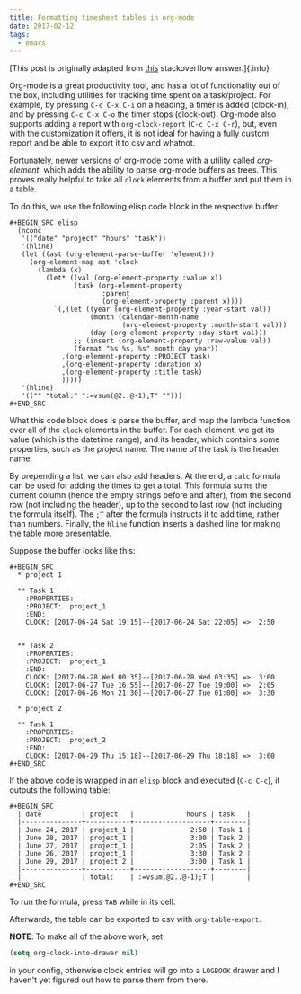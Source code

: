 ```yaml
---
title: Formatting timesheet tables in org-mode
date: 2017-02-12
tags:
  - emacs
---
```


[This post is originally adapted from
[this](https://emacs.stackexchange.com/questions/23808/how-to-plot-summaries-of-timestamps-of-different-projects-clocking-in-and-out/23862#23862)
stackoverflow answer.]{.info}

Org-mode is a great productivity tool, and has a lot of functionality out of the
box, including utilities for tracking time spent on a task/project. For example,
by pressing `C-c C-x C-i` on a heading, a timer is added (clock-in), and by
pressing `C-c C-x C-o` the timer stops (clock-out). Org-mode also supports
adding a report with `org-clock-report` (`C-c C-x C-r`), but, even with the
customization it offers, it is not ideal for having a fully custom report and be
able to export it to csv and whatnot.

Fortunately, newer versions of org-mode come with a utility called
*org-element*, which adds the ability to parse org-mode buffers as trees. This
proves really helpful to take all `clock` elements from a buffer and put them in
a table.

To do this, we use the following elisp code block in the respective buffer:

```text
#+BEGIN_SRC elisp
  (nconc
   '(("date" "project" "hours" "task"))
   '(hline)
   (let ((ast (org-element-parse-buffer 'element)))
     (org-element-map ast 'clock
       (lambda (x)
         (let* ((val (org-element-property :value x))
                (task (org-element-property
                       :parent
                       (org-element-property :parent x))))
           `(,(let ((year (org-element-property :year-start val))
                    (month (calendar-month-name
                            (org-element-property :month-start val)))
                    (day (org-element-property :day-start val)))
                ;; (insert (org-element-property :raw-value val))
                (format "%s %s, %s" month day year))
             ,(org-element-property :PROJECT task)
             ,(org-element-property :duration x)
             ,(org-element-property :title task)
             )))))
   '(hline)
   '(("" "total:" ":=vsum(@2..@-1);T" "")))
#+END_SRC
```

What this code block does is parse the buffer, and map the lambda function over
all of the `clock` elements in the buffer. For each element, we get its value
(which is the datetime range), and its header, which contains some properties,
such as the project name. The name of the task is the header name.

By prepending a list, we can also add headers. At the end, a `calc` formula can
be used for adding the times to get a total. This formula sums the current
column (hence the empty strings before and after), from the second row (not
including the header), up to the second to last row (not including the formula
itself). The `;T` after the formula instructs it to add time, rather than
numbers. Finally, the `hline` function inserts a dashed line for making the
table more presentable.

Suppose the buffer looks like this:

```text
#+BEGIN_SRC
  * project 1

  ** Task 1
    :PROPERTIES:
    :PROJECT:  project_1
    :END:
    CLOCK: [2017-06-24 Sat 19:15]--[2017-06-24 Sat 22:05] =>  2:50


  ** Task 2
    :PROPERTIES:
    :PROJECT:  project_1
    :END:
    CLOCK: [2017-06-28 Wed 00:35]--[2017-06-28 Wed 03:35] =>  3:00
    CLOCK: [2017-06-27 Tue 16:55]--[2017-06-27 Tue 19:00] =>  2:05
    CLOCK: [2017-06-26 Mon 21:30]--[2017-06-27 Tue 01:00] =>  3:30

  * project 2

  ** Task 1
    :PROPERTIES:
    :PROJECT:  project_2
    :END:
    CLOCK: [2017-06-29 Thu 15:18]--[2017-06-29 Thu 18:18] =>  3:00
#+END_SRC
```

If the above code is wrapped in an `elisp` block and executed (`C-c C-c`), it
outputs the following table:

```text
#+BEGIN_SRC
  | date          | project   |             hours | task   |
  |---------------+-----------+-------------------+--------|
  | June 24, 2017 | project_1 |              2:50 | Task 1 |
  | June 28, 2017 | project_1 |              3:00 | Task 2 |
  | June 27, 2017 | project_1 |              2:05 | Task 2 |
  | June 26, 2017 | project_1 |              3:30 | Task 2 |
  | June 29, 2017 | project_2 |              3:00 | Task 1 |
  |---------------+-----------+-------------------+--------|
  |               | total:    | :=vsum(@2..@-1);T |        |
#+END_SRC
```

To run the formula, press `TAB` while in its cell.

Afterwards, the table can be exported to csv with `org-table-export`.

**NOTE**: To make all of the above work, set

```lisp
(setq org-clock-into-drawer nil)
```

in your config, otherwise clock entries will go into a `LOGBOOK` drawer and I
haven't yet figured out how to parse them from there.
